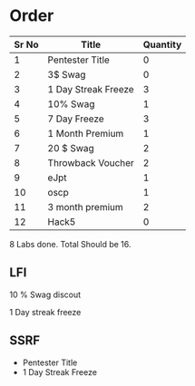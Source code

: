 # Order

| Sr No | Title               | Quantity |
| ----- | ------------------- | -------- |
| 1     | Pentester Title     | 0        |
| 2     | 3$ Swag             | 0        |
| 3     | 1 Day Streak Freeze | 3        |
| 4     | 10% Swag            | 1        |
| 5     | 7 Day Freeze        | 3        |
| 6     | 1 Month Premium     | 1        |
| 7     | 20 $ Swag           | 2        |
| 8     | Throwback Voucher   | 2        |
| 9     | eJpt                | 1        |
| 10    | oscp                | 1        |
| 11    | 3 month premium     | 2        |
| 12    | Hack5               | 0        |

8 Labs done. Total Should be 16.

## LFI 

10 % Swag discout

1 Day streak freeze

## SSRF

- Pentester Title
- 1 Day Streak Freeze







